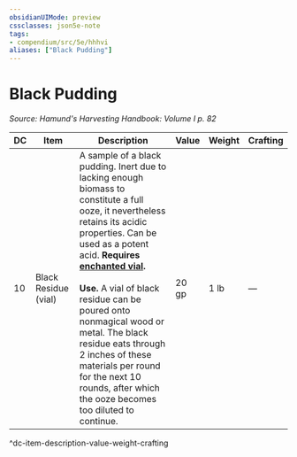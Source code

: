 ```yaml
---
obsidianUIMode: preview
cssclasses: json5e-note
tags:
- compendium/src/5e/hhhvi
aliases: ["Black Pudding"]
---
```

# Black Pudding
*Source: Hamund's Harvesting Handbook: Volume I p. 82* 

| DC | Item | Description | Value | Weight | Crafting |
|----|------|-------------|-------|--------|----------|
| 10 | Black Residue (vial) | A sample of a black pudding. Inert due to lacking enough biomass to constitute a full ooze, it nevertheless retains its acidic properties. Can be used as a potent acid. **Requires [enchanted vial](compendium/items/enchanted-vial-hhhvi.md).**<br /><br />**Use.** A vial of black residue can be poured onto nonmagical wood or metal. The black residue eats through 2 inches of these materials per round for the next 10 rounds, after which the ooze becomes too diluted to continue. | 20 gp | 1 lb | — |
^dc-item-description-value-weight-crafting